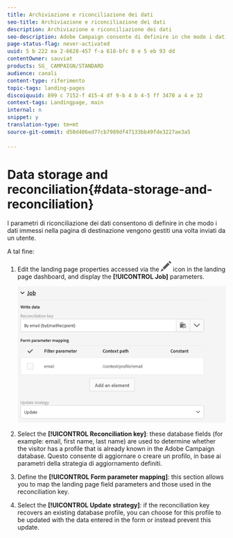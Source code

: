 ```yaml
---
title: Archiviazione e riconciliazione dei dati
seo-title: Archiviazione e riconciliazione dei dati
description: Archiviazione e riconciliazione dei dati
seo-description: Adobe Campaign consente di definire in che modo i dati immessi nella pagina di destinazione vengono gestiti una volta inviati da un utente.
page-status-flag: never-activated
uuid: 5 b 222 ea 2-6628-457 f-a 618-bfc 0 e 5 eb 93 dd
contentOwner: sauviat
products: SG_ CAMPAIGN/STANDARD
audience: canali
content-type: riferimento
topic-tags: landing-pages
discoiquuid: 899 c 7152-f 415-4 df 9-b 4 b 4-5 ff 3470 a 4 e 32
context-tags: Landingpage, main
internal: n
snippet: y
translation-type: tm+mt
source-git-commit: d50d486ed77cb7989df47133bb49fde3227ae3a5

---
```



# Data storage and reconciliation{#data-storage-and-reconciliation}

I parametri di riconciliazione dei dati consentono di definire in che modo i dati immessi nella pagina di destinazione vengono gestiti una volta inviati da un utente.

A tal fine:

1. Edit the landing page properties accessed via the ![](assets/edit_darkgrey-24px.png) icon in the landing page dashboard, and display the **[!UICONTROL Job]** parameters.

   ![](assets/lp_parameters_4.png)

1. Select the **[!UICONTROL Reconciliation key]**: these database fields (for example: email, first name, last name) are used to determine whether the visitor has a profile that is already known in the Adobe Campaign database. Questo consente di aggiornare o creare un profilo, in base ai parametri della strategia di aggiornamento definiti.
1. Define the **[!UICONTROL Form parameter mapping]**: this section allows you to map the landing page field parameters and those used in the reconciliation key.
1. Select the **[!UICONTROL Update strategy]**: if the reconciliation key recovers an existing database profile, you can choose for this profile to be updated with the data entered in the form or instead prevent this update.


